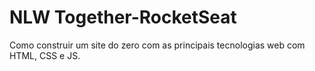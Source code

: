 # NLW Together-RocketSeat
Como construir um site do zero com as principais tecnologias web com HTML, CSS e JS.

